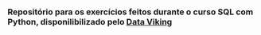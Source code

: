 ### Repositório para os exercícios feitos durante o curso SQL com Python, disponilibilizado pelo [Data Viking](https://www.youtube.com/watch?v=gEBmqaa_IY8&list=PLLWTDkRZXQa88Opt03kzilhx_NGEYSfFt)
